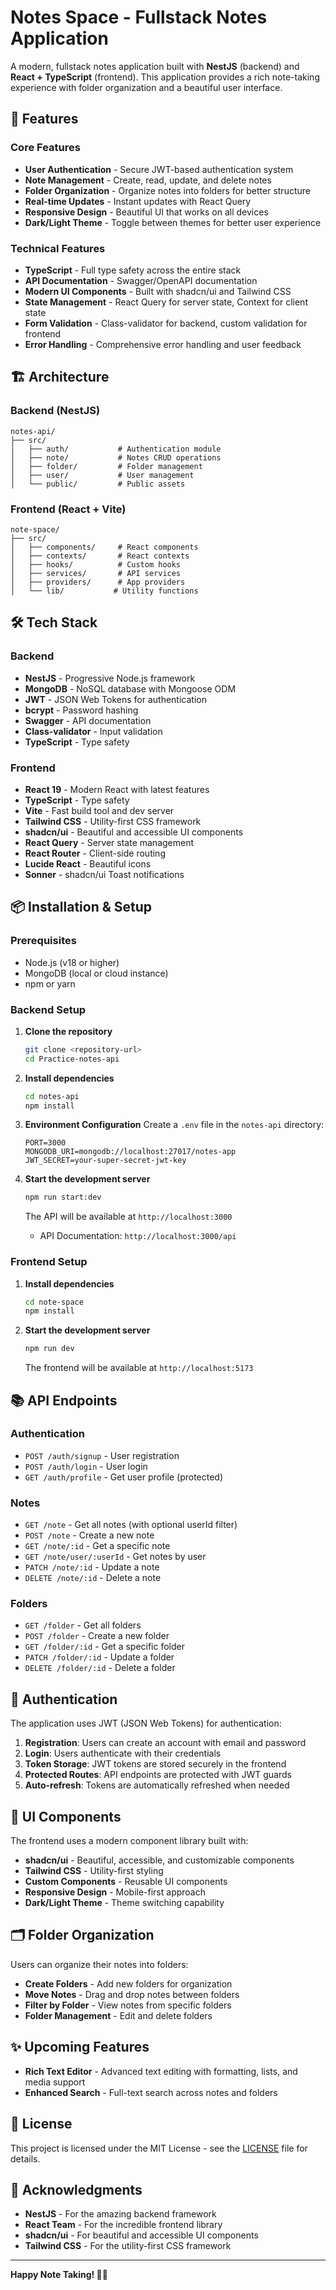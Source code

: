 # Notes Space - Fullstack Notes Application

A modern, fullstack notes application built with **NestJS** (backend) and **React + TypeScript** (frontend). This application provides a rich note-taking experience with folder organization and a beautiful user interface.

## 🚀 Features

### Core Features

- **User Authentication** - Secure JWT-based authentication system
- **Note Management** - Create, read, update, and delete notes
- **Folder Organization** - Organize notes into folders for better structure
- **Real-time Updates** - Instant updates with React Query
- **Responsive Design** - Beautiful UI that works on all devices
- **Dark/Light Theme** - Toggle between themes for better user experience

### Technical Features

- **TypeScript** - Full type safety across the entire stack
- **API Documentation** - Swagger/OpenAPI documentation
- **Modern UI Components** - Built with shadcn/ui and Tailwind CSS
- **State Management** - React Query for server state, Context for client state
- **Form Validation** - Class-validator for backend, custom validation for frontend
- **Error Handling** - Comprehensive error handling and user feedback

## 🏗️ Architecture

### Backend (NestJS)

```
notes-api/
├── src/
│   ├── auth/           # Authentication module
│   ├── note/           # Notes CRUD operations
│   ├── folder/         # Folder management
│   ├── user/           # User management
│   └── public/         # Public assets
```

### Frontend (React + Vite)

```
note-space/
├── src/
│   ├── components/     # React components
│   ├── contexts/       # React contexts
│   ├── hooks/          # Custom hooks
│   ├── services/       # API services
│   ├── providers/      # App providers
│   └── lib/           # Utility functions
```

## 🛠️ Tech Stack

### Backend

- **NestJS** - Progressive Node.js framework
- **MongoDB** - NoSQL database with Mongoose ODM
- **JWT** - JSON Web Tokens for authentication
- **bcrypt** - Password hashing
- **Swagger** - API documentation
- **Class-validator** - Input validation
- **TypeScript** - Type safety

### Frontend

- **React 19** - Modern React with latest features
- **TypeScript** - Type safety
- **Vite** - Fast build tool and dev server
- **Tailwind CSS** - Utility-first CSS framework
- **shadcn/ui** - Beautiful and accessible UI components
- **React Query** - Server state management
- **React Router** - Client-side routing
- **Lucide React** - Beautiful icons
- **Sonner** - shadcn/ui Toast notifications

## 📦 Installation & Setup

### Prerequisites

- Node.js (v18 or higher)
- MongoDB (local or cloud instance)
- npm or yarn

### Backend Setup

1. **Clone the repository**

   ```bash
   git clone <repository-url>
   cd Practice-notes-api
   ```

2. **Install dependencies**

   ```bash
   cd notes-api
   npm install
   ```

3. **Environment Configuration**
   Create a `.env` file in the `notes-api` directory:

   ```env
   PORT=3000
   MONGODB_URI=mongodb://localhost:27017/notes-app
   JWT_SECRET=your-super-secret-jwt-key
   ```

4. **Start the development server**

   ```bash
   npm run start:dev
   ```

   The API will be available at `http://localhost:3000`

   - API Documentation: `http://localhost:3000/api`

### Frontend Setup

1. **Install dependencies**

   ```bash
   cd note-space
   npm install
   ```

2. **Start the development server**

   ```bash
   npm run dev
   ```

   The frontend will be available at `http://localhost:5173`

## 📚 API Endpoints

### Authentication

- `POST /auth/signup` - User registration
- `POST /auth/login` - User login
- `GET /auth/profile` - Get user profile (protected)

### Notes

- `GET /note` - Get all notes (with optional userId filter)
- `POST /note` - Create a new note
- `GET /note/:id` - Get a specific note
- `GET /note/user/:userId` - Get notes by user
- `PATCH /note/:id` - Update a note
- `DELETE /note/:id` - Delete a note

### Folders

- `GET /folder` - Get all folders
- `POST /folder` - Create a new folder
- `GET /folder/:id` - Get a specific folder
- `PATCH /folder/:id` - Update a folder
- `DELETE /folder/:id` - Delete a folder

## 🔐 Authentication

The application uses JWT (JSON Web Tokens) for authentication:

1. **Registration**: Users can create an account with email and password
2. **Login**: Users authenticate with their credentials
3. **Token Storage**: JWT tokens are stored securely in the frontend
4. **Protected Routes**: API endpoints are protected with JWT guards
5. **Auto-refresh**: Tokens are automatically refreshed when needed

## 🎨 UI Components

The frontend uses a modern component library built with:

- **shadcn/ui** - Beautiful, accessible, and customizable components
- **Tailwind CSS** - Utility-first styling
- **Custom Components** - Reusable UI components
- **Responsive Design** - Mobile-first approach
- **Dark/Light Theme** - Theme switching capability

## 🗂️ Folder Organization

Users can organize their notes into folders:

- **Create Folders** - Add new folders for organization
- **Move Notes** - Drag and drop notes between folders
- **Filter by Folder** - View notes from specific folders
- **Folder Management** - Edit and delete folders

## ✨ Upcoming Features

- **Rich Text Editor** - Advanced text editing with formatting, lists, and media support
- **Enhanced Search** - Full-text search across notes and folders

## 📄 License

This project is licensed under the MIT License - see the [LICENSE](LICENSE) file for details.

## 🙏 Acknowledgments

- **NestJS** - For the amazing backend framework
- **React Team** - For the incredible frontend library
- **shadcn/ui** - For beautiful and accessible UI components
- **Tailwind CSS** - For the utility-first CSS framework

---

**Happy Note Taking! 📝✨**

